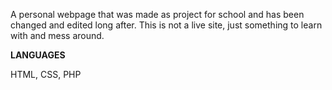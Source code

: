A personal webpage that was made as project for school and has been changed and edited long after. This is not a live site, just something to learn with and mess around.

**LANGUAGES**

HTML, CSS, PHP
